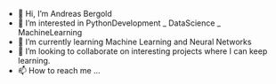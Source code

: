 - 👋 Hi, I’m Andreas Bergold
- 👀 I’m interested in PythonDevelopment _ DataScience _ MachineLearning 
- 🌱 I’m currently learning Machine Learning and Neural Networks
- 💞️ I’m looking to collaborate on interesting projects where I can keep learning.
- 📫 How to reach me ...

<!---
dackone43/dackone43 is a ✨ special ✨ repository because its `README.md` (this file) appears on your GitHub profile.
You can click the Preview link to take a look at your changes.
--->
